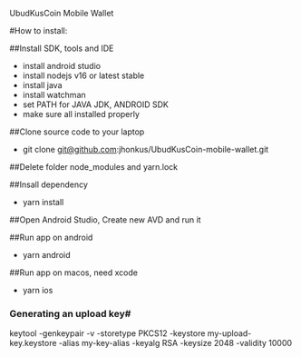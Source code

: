 UbudKusCoin Mobile Wallet


#How to install:

##Install SDK, tools and IDE
- install android studio
- install nodejs v16 or latest stable
- install java
- install watchman
- set PATH for JAVA JDK, ANDROID SDK
- make sure all installed properly


##Clone source code to your laptop
- git clone git@github.com:jhonkus/UbudKusCoin-mobile-wallet.git

##Delete folder node_modules and yarn.lock

##Insall dependency
- yarn install

##Open Android Studio, Create new AVD and run it

##Run app on android
- yarn android

##Run app on macos, need xcode
- yarn ios




### Generating an upload key#

keytool -genkeypair -v -storetype PKCS12 -keystore my-upload-key.keystore -alias my-key-alias -keyalg RSA -keysize 2048 -validity 10000

